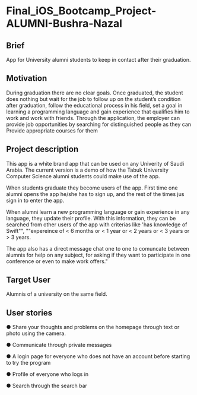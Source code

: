 # Final_iOS_Bootcamp_Project-ALUMNI-Bushra-Nazal

## Brief
App for University alumni students to keep in contact after their graduation.


## Motivation
During graduation there are no clear goals. Once graduated, the student does nothing but wait for the job to follow up on the student’s condition after graduation, follow the educational process in his field, set a goal in learning a programming language and gain experience that qualifies him to work and work with friends. Through the application, the employer can provide job opportunities by searching for distinguished people as they can Provide appropriate courses for them


## Project description
This app is a white brand app that can be used on any Univerity of Saudi Arabia. The current version is a demo of how the Tabuk University Computer Science  alumni students  could make use of the app.

When students graduate they become users of the app. First time one alumni opens the app he/she has to sign up,
and the rest of the times jus sign in to enter the app.

When alumni learn a new programming language or gain experience in any language, they update their profile. With this information, they can be searched from other users of the app with criterias like 'has knowledge of Swift"", ""expereince of < 6 months or < 1 year or < 2 years or < 3 years or > 3 years. 

The app also has a direct message chat one to one to comuncate between alumnis for help on any subject, for asking if they want to participate in one conference or even to make work offers."


## Target User
Alumnis of a university on the same field.


## User stories
● Share your thoughts and problems on the homepage through text or photo using the camera.

● Communicate through private messages

● A login page for everyone who does not have an account before starting to try the program

● Profile of everyone who logs in

● Search through the search bar

